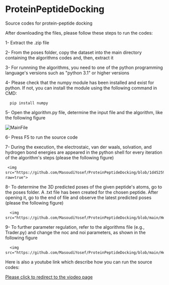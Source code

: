 # ProteinPeptideDocking
Source codes for protein-peptide docking

After downloading the files, please follow these steps to run the codes:

  1- Extract the .zip file
  
  2- From the poses folder, copy the dataset into the main directory containing the algorithms codes and, then, extract it
  
  3- For runnning the algorithms, you need to one of the python programming language's versions such as "python 3.1" or higher versions
  
  4- Please check that the numpy module has been installed and exist for python. If not, you can install the module using the following command in CMD:
  
      pip install numpy
      
  5- Open the algorithm.py file, determine the input file and the algorithm, like the following figure
      
![MainFile](https://user-images.githubusercontent.com/83264279/121524377-7cf85580-ca0c-11eb-84ac-e8893880dad7.jpg)
      
  6- Press F5 to run the source code
  
  7- During the execution, the electrostaic, van der waals, solvation, and hydrogen bond energies are appeared in the python shell for every iteration of the algorithm's steps (please the following figure)
  
     <img src="https://github.com/MasoudiYosef/ProteinPeptideDocking/blob/1d45259f58d900d117201792cdb1e5ec0dd7455a/Help.jpg?raw=true">
  
  8- To determine the 3D predicted poses of the given peptide's atoms, go to the poses folder. A .txt file has been created for the chosen peptide. After opening it, go to the end of file and observe the latest predicted poses (please the following figure)
  
      <img src="https://github.com/MasoudiYosef/ProteinPeptideDocking/blob/main/Help1.jpg">
  
  9- To further parameter regulation, refer to the algorithms file (e.g., Trader.py) and change the noc and noi parameters, as shown in the following figure
  
      <img src="https://github.com/MasoudiYosef/ProteinPeptideDocking/blob/main/Help2.jpg">
      
Here is also a youtube link which describe how you can run the source codes:
 
  <a href="https://youtu.be/CPCUYPhJOe4"> Please click to redirect to the viodeo page </a>
